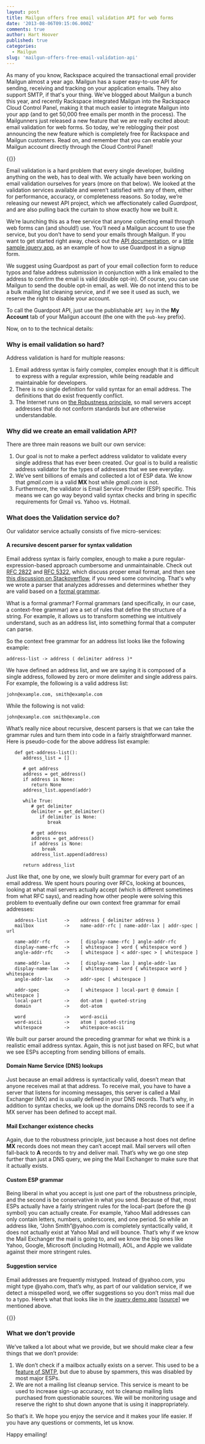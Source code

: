 ```yaml
---
layout: post
title: Mailgun offers free email validation API for web forms
date: '2013-08-06T09:15:06.000Z'
comments: true
author: Hart Hoover
published: true
categories:
  - Mailgun
slug: 'mailgun-offers-free-email-validation-api' 
---
```


As many of you know, Rackspace acquired the transactional email provider Mailgun
almost a year ago. Mailgun has a super easy-to-use API for sending, receiving
and tracking on your application emails. They also support SMTP, if that's your
thing.  We've blogged about Mailgun a bunch this year, and recently Rackspace
integrated Mailgun into the Rackspace Cloud Control Panel, making it that much
easier to integrate Mailgun into your app (and to get 50,000 free emails per
month in the process). The Mailgunners just released a new feature that we are
really excited about: email validation for web forms. So today, we're reblogging
their post announcing the new feature which is completely free for Rackspace
and Mailgun customers.  Read on, and remember that you can enable your Mailgun
account directly through the Cloud Control Panel!

<!--more-->

{{<img src="cp.png" title="" alt="">}}

Email validation is a hard problem that every single developer, building
anything on the web, has to deal with.  We actually have been working on email
validation ourselves for years (more on that below). We looked at the validation
services available and weren’t satisfied with any of them, either for performance,
accuracy, or completeness reasons.  So today, we’re releasing our newest API
project, which we affectionately called *Guardpost*, and are also pulling back
the curtain to show exactly how we built it.

We’re launching this as a free service that anyone collecting email through web
forms can (and should!) use. You’ll need a Mailgun account to use the service,
but you don’t have to send your emails through Mailgun. If you want to get started
right away, check out the [API documentation][1], or a [little sample jquery app][2],
as an example of how to use Guardpost in a signup form.

We suggest using Guardpost as part of your email collection form to reduce typos
and false address submission in conjunction with a link emailed to the address
to confirm the email is valid (double opt-in). Of course, you can use Mailgun
to send the double opt-in email, as well. We do not intend this to be a bulk
mailing list cleaning service, and if we see it used as such, we reserve
the right to disable your account.

To call the Guardpost API, just use the publishable `API key` in the **My Account**
tab of your Mailgun account (the one with the `pub-key` prefix).

Now, on to to the technical details:

### Why is email validation so hard?

Address validation is hard for multiple reasons:

1. Email address syntax is fairly complex, complex enough that it is difficult
   to express with a regular expression, while being readable and maintainable
   for developers.
2. There is no single definition for valid syntax for an email address. The
   definitions that do exist frequently conflict.
3. The Internet runs on [the Robustness principle][3], so mail servers accept
   addresses that do not conform standards but are otherwise understandable.

### Why did we create an email validation API?

There are three main reasons we built our own service:

1. Our goal is not to make a perfect address validator to validate every
   single address that has ever been created. Our goal is to build a realistic
   address validator for the types of addresses that we see everyday.
2. We’ve sent billions of emails and collected a lot of ESP data. We know that
   *gmail.com* is a valid **MX** host while *gmali.com* is not.
3. Furthermore, the validator is Email Service Provider (ESP) specific. This
   means we can go way beyond valid syntax checks and bring in specific requirements
   for Gmail vs. Yahoo vs. Hotmail.

### What does the Validation service do?

Our validator service actually consists of five micro-services:

#### A recursive descent parser for syntax validation

Email address syntax is fairly complex, enough to make a pure
regular-expression-based approach cumbersome and unmaintainable. Check out
[RFC 2822][4] and [RFC 5322][5], which discuss proper email format, and then see
[this discussion on Stackoverflow][6], if you need some convincing. That's why
we wrote a parser that analyzes addresses and determines whether they are valid
based on a [formal grammar][7].

What is a formal grammar? Formal grammars (and specifically, in our case, a
context-free grammar) are a set of rules that define the structure of a string.
For example, it allows us to transform something we intuitively understand,
such as an address list, into something formal that a computer can parse.

So the context free grammar for an address list looks like the following example:

`address-list -> address ( delimiter address )*`

We have defined an address list, and we are saying it is composed
of a single address, followed by zero or more delimiter and single address pairs.
For example, the following is a valid address list:

`john@example.com, smith@example.com`

While the following is not valid:

`john@example.com smith@example.com`

What’s really nice about recursive, descent parsers is that we can take the grammar
rules and turn them into code in a fairly straightforward manner. Here is
pseudo-code for the above address list example:

```
   def get-address-list():
      address_list = []

      # get address
      address = get_address()
      if address is None:
         return None
      address_list.append(addr)

      while True:
         # get delimiter
         delimiter = get_delimiter()
            if delimiter is None:
               break

         # get address
         address = get_address()
         if address is None:
             break
         address_list.append(address)

      return address_list
```

Just like that, one by one, we slowly built grammar for every part of an email
address. We spent hours pouring over RFCs, looking at bounces, looking at what
mail servers actually accept (which is different sometimes from what RFC says),
and reading how other people were solving this problem to eventually define our
own context free grammar for email addresses:

```
   address-list      ->    address { delimiter address }
   mailbox           ->    name-addr-rfc | name-addr-lax | addr-spec | url

   name-addr-rfc     ->    [ display-name-rfc ] angle-addr-rfc
   display-name-rfc  ->    [ whitespace ] word { whitespace word }
   angle-addr-rfc    ->    [ whitespace ] < addr-spec > [ whitespace ]

   name-addr-lax     ->    [ display-name-lax ] angle-addr-lax
   display-name-lax  ->    [ whitespace ] word { whitespace word } whitespace
   angle-addr-lax    ->    addr-spec [ whitespace ]

   addr-spec         ->    [ whitespace ] local-part @ domain [ whitespace ]
   local-part        ->    dot-atom | quoted-string
   domain            ->    dot-atom

   word              ->    word-ascii
   word-ascii        ->    atom | quoted-string
   whitespace        ->    whitespace-ascii
```

We built our parser around the preceding grammar for what we think is a realistic
email address syntax.  Again, this is not just based on RFC, but what we see
ESPs accepting from sending billions of emails.

#### Domain Name Service (DNS) lookups

Just because an email address is syntactically valid, doesn’t mean that anyone
receives mail at that address. To receive mail, you have to have a server that
listens for incoming messages, this server is called a Mail Exchanger (MX) and
is usually defined in your DNS records. That’s why, in addition to syntax checks,
we look up the domains DNS records to see if a MX server has been defined to
accept mail.

#### Mail Exchanger existence checks

Again, due to the robustness principle, just because a host does not define **MX**
records does not mean they can’t accept mail. Mail servers will often fall-back
to **A** records to try and deliver mail. That’s why we go one step further than
just a DNS query, we ping the Mail Exchanger to make sure that it actually exists.

#### Custom ESP grammar

Being liberal in what you accept is just one part of the robustness principle,
and the second is be conservative in what you send. Because of that, most ESPs
actually have a fairly stringent rules for the local-part (before the @ symbol)
you can actually create. For example, Yahoo Mail addresses can only contain
letters, numbers, underscores, and one period. So while an address like,
“John Smith”@yahoo.com is completely syntactically valid, it does not actually
exist at Yahoo Mail and will bounce. That’s why if we know the Mail Exchanger
the mail is going to, and we know the big ones like Yahoo, Google, Microsoft
(including Hotmail), AOL, and Apple we validate against their more stringent
rules.

#### Suggestion service

Email addresses are frequently mistyped. Instead of @yahoo.com, you might type
@yaho.com, that’s why, as part of our validation service, if we detect a
misspelled word, we offer suggestions so you don’t miss mail due to a typo. Here’s
what that looks like in the [jquery demo app][2] [[source][8]] we mentioned above.

{{<img src="email-validator.png" title="" alt="">}}

### What we don’t provide

We’ve talked a lot about what we provide, but we should make clear a few things
that we don’t provide:

1. We don’t check if a mailbox actually exists on a server. This used to be a
   [feature of SMTP][9], but due to abuse by spammers, this was disabled by most
   major ESPs.
2. We are not a mailing list cleanup service. This service is meant to be used
   to increase sign-up accuracy, not to cleanup mailing lists purchased from
   questionable sources. We will be monitoring usage and reserve the right to
   shut down anyone that is using it inappropriately.

So that’s it.  We hope you enjoy the service and it makes your life easier.
If you have any questions or comments, let us know.

Happy emailing!

[1]: https://api.mailgun.net/v2/address
[2]: http://mailgun.github.io/validator-demo/
[3]: http://en.wikipedia.org/wiki/Robustness_principle
[4]: http://tools.ietf.org/html/rfc2822
[5]: http://tools.ietf.org/html/rfc5322
[6]: http://stackoverflow.com/a/719543
[7]: https://en.wikipedia.org/wiki/Parsing
[8]: https://github.com/mailgun/validator-demo/tree/gh-pages
[9]: http://cr.yp.to/smtp/vrfy.html